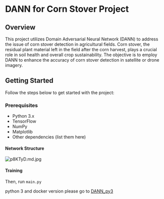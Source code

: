 # DANN for Corn Stover Project

## Overview
This project utilizes Domain Adversarial Neural Network (DANN) to address the issue of corn stover detection in agricultural fields. Corn stover, the residual plant material left in the field after the corn harvest, plays a crucial role in soil health and overall crop sustainability. The objective is to employ DANN to enhance the accuracy of corn stover detection in satellite or drone imagery.

## Getting Started
Follow the steps below to get started with the project:

### Prerequisites
- Python 3.x
- TensorFlow
- NumPy
- Matplotlib
- Other dependencies (list them here)

#### Network Structure


![p8KTyD.md.jpg](https://s1.ax1x.com/2018/01/12/p8KTyD.md.jpg)



#### Training

Then, run `main.py`

python 3 and docker version please go to [DANN_py3](https://github.com/fungtion/DANN_py3) 

